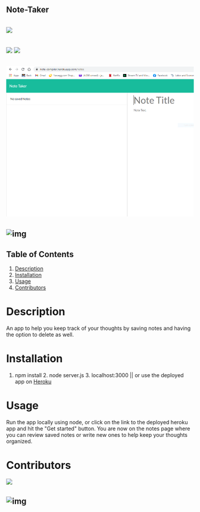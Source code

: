 ## Note-Taker
## ![](https://img.shields.io/badge/License-ISC-green)
## ![](https://img.shields.io/badge/Github-Jamgid-orange) ![](https://img.shields.io/badge/Email-Jamgid@yahoo.com-blue)
## ![img](https://github.com/Jamgid/Note-Taker/blob/master/assets/images/notes-notes.png?raw=true)
## ![img](https://github.com/Jamgid/Note-Taker/blob/master/assets/images/notes-gif.gif?raw=true)
## Table of Contents
1. [Description](#description)
2. [Installation](#installation)
3. [Usage](#usage)
4. [Contributors](#contributors)
# Description
An app to help you keep track of your thoughts by saving notes and having the option to delete as well.
# Installation
1. npm install 2. node server.js 3. localhost:3000 || or use the deployed app on [Heroku](https://note-compiler.herokuapp.com/)
# Usage
Run the app locally using node, or click on the link to the deployed heroku app and hit the "Get started" button. You are now on the notes page where you can review saved notes or write new ones to help keep your thoughts organized.
# Contributors
![](https://img.shields.io/badge/Created_by-James_Gideon-purple)
## ![img](https://avatars0.githubusercontent.com/u/69053531?size=200)

